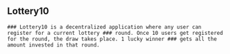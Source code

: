 ## Lottery10
    ### Lottery10 is a decentralized application where any user can register for a current lottery ### round. Once 10 users get registered for the round, the draw takes place. 1 lucky winner ### gets all the amount invested in that round.
